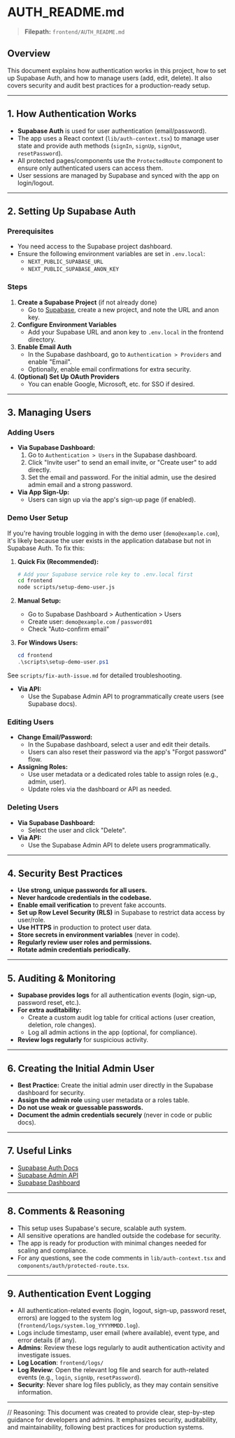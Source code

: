 # AUTH_README.md

> **Filepath:** `frontend/AUTH_README.md`

## Overview

This document explains how authentication works in this project, how to set up Supabase Auth, and how to manage users (add, edit, delete). It also covers security and audit best practices for a production-ready setup.

---

## 1. How Authentication Works

- **Supabase Auth** is used for user authentication (email/password).
- The app uses a React context (`lib/auth-context.tsx`) to manage user state and provide auth methods (`signIn`, `signUp`, `signOut`, `resetPassword`).
- All protected pages/components use the `ProtectedRoute` component to ensure only authenticated users can access them.
- User sessions are managed by Supabase and synced with the app on login/logout.

---

## 2. Setting Up Supabase Auth

### Prerequisites

- You need access to the Supabase project dashboard.
- Ensure the following environment variables are set in `.env.local`:
  - `NEXT_PUBLIC_SUPABASE_URL`
  - `NEXT_PUBLIC_SUPABASE_ANON_KEY`

### Steps

1. **Create a Supabase Project** (if not already done)
   - Go to [Supabase](https://app.supabase.com/), create a new project, and note the URL and anon key.
2. **Configure Environment Variables**
   - Add your Supabase URL and anon key to `.env.local` in the frontend directory.
3. **Enable Email Auth**
   - In the Supabase dashboard, go to `Authentication > Providers` and enable "Email".
   - Optionally, enable email confirmations for extra security.
4. **(Optional) Set Up OAuth Providers**
   - You can enable Google, Microsoft, etc. for SSO if desired.

---

## 3. Managing Users

### Adding Users

- **Via Supabase Dashboard:**
  1. Go to `Authentication > Users` in the Supabase dashboard.
  2. Click "Invite user" to send an email invite, or "Create user" to add directly.
  3. Set the email and password. For the initial admin, use the desired admin email and a strong password.
- **Via App Sign-Up:**
  - Users can sign up via the app's sign-up page (if enabled).

### Demo User Setup

If you're having trouble logging in with the demo user (`demo@example.com`), it's likely because the user exists in the application database but not in Supabase Auth. To fix this:

1. **Quick Fix (Recommended):**

   ```bash
   # Add your Supabase service role key to .env.local first
   cd frontend
   node scripts/setup-demo-user.js
   ```

2. **Manual Setup:**

   - Go to Supabase Dashboard > Authentication > Users
   - Create user: `demo@example.com` / `password01`
   - Check "Auto-confirm email"

3. **For Windows Users:**
   ```powershell
   cd frontend
   .\scripts\setup-demo-user.ps1
   ```

See `scripts/fix-auth-issue.md` for detailed troubleshooting.

- **Via API:**
  - Use the Supabase Admin API to programmatically create users (see Supabase docs).

### Editing Users

- **Change Email/Password:**
  - In the Supabase dashboard, select a user and edit their details.
  - Users can also reset their password via the app's "Forgot password" flow.
- **Assigning Roles:**
  - Use user metadata or a dedicated roles table to assign roles (e.g., admin, user).
  - Update roles via the dashboard or API as needed.

### Deleting Users

- **Via Supabase Dashboard:**
  - Select the user and click "Delete".
- **Via API:**
  - Use the Supabase Admin API to delete users programmatically.

---

## 4. Security Best Practices

- **Use strong, unique passwords for all users.**
- **Never hardcode credentials in the codebase.**
- **Enable email verification** to prevent fake accounts.
- **Set up Row Level Security (RLS)** in Supabase to restrict data access by user/role.
- **Use HTTPS** in production to protect user data.
- **Store secrets in environment variables** (never in code).
- **Regularly review user roles and permissions.**
- **Rotate admin credentials periodically.**

---

## 5. Auditing & Monitoring

- **Supabase provides logs** for all authentication events (login, sign-up, password reset, etc.).
- **For extra auditability:**
  - Create a custom audit log table for critical actions (user creation, deletion, role changes).
  - Log all admin actions in the app (optional, for compliance).
- **Review logs regularly** for suspicious activity.

---

## 6. Creating the Initial Admin User

- **Best Practice:** Create the initial admin user directly in the Supabase dashboard for security.
- **Assign the admin role** using user metadata or a roles table.
- **Do not use weak or guessable passwords.**
- **Document the admin credentials securely** (never in code or public docs).

---

## 7. Useful Links

- [Supabase Auth Docs](https://supabase.com/docs/guides/auth)
- [Supabase Admin API](https://supabase.com/docs/reference/javascript/auth-admin-api)
- [Supabase Dashboard](https://app.supabase.com/)

---

## 8. Comments & Reasoning

- This setup uses Supabase's secure, scalable auth system.
- All sensitive operations are handled outside the codebase for security.
- The app is ready for production with minimal changes needed for scaling and compliance.
- For any questions, see the code comments in `lib/auth-context.tsx` and `components/auth/protected-route.tsx`.

---

## 9. Authentication Event Logging

- All authentication-related events (login, logout, sign-up, password reset, errors) are logged to the system log (`frontend/logs/system.log_YYYYMMDD.log`).
- Logs include timestamp, user email (where available), event type, and error details (if any).
- **Admins**: Review these logs regularly to audit authentication activity and investigate issues.
- **Log Location**: `frontend/logs/`
- **Log Review**: Open the relevant log file and search for auth-related events (e.g., `login`, `signUp`, `resetPassword`).
- **Security**: Never share log files publicly, as they may contain sensitive information.

---

// Reasoning: This document was created to provide clear, step-by-step guidance for developers and admins. It emphasizes security, auditability, and maintainability, following best practices for production systems.
